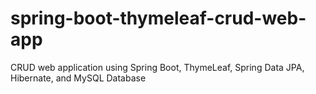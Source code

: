 # spring-boot-thymeleaf-crud-web-app
CRUD web application using Spring Boot, ThymeLeaf, Spring Data JPA, Hibernate, and MySQL Database
